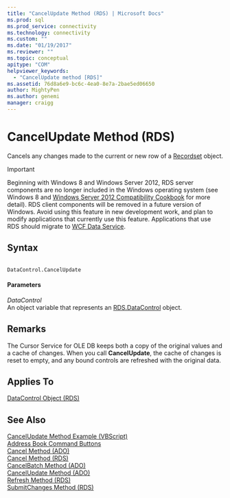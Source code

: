 ```yaml
---
title: "CancelUpdate Method (RDS) | Microsoft Docs"
ms.prod: sql
ms.prod_service: connectivity
ms.technology: connectivity
ms.custom: ""
ms.date: "01/19/2017"
ms.reviewer: ""
ms.topic: conceptual
apitype: "COM"
helpviewer_keywords: 
  - "CancelUpdate method [RDS]"
ms.assetid: 76d8a6e9-bc6c-4ea0-8e7a-2bae5ed06650
author: MightyPen
ms.author: genemi
manager: craigg
---
```

# CancelUpdate Method (RDS)
Cancels any changes made to the current or new row of a [Recordset](../../../ado/reference/ado-api/recordset-object-ado.md) object.  
  
> [!IMPORTANT]
>  Beginning with Windows 8 and Windows Server 2012, RDS server components are no longer included in the Windows operating system (see Windows 8 and [Windows Server 2012 Compatibility Cookbook](https://www.microsoft.com/en-us/download/details.aspx?id=27416) for more detail). RDS client components will be removed in a future version of Windows. Avoid using this feature in new development work, and plan to modify applications that currently use this feature. Applications that use RDS should migrate to [WCF Data Service](http://go.microsoft.com/fwlink/?LinkId=199565).  
  
## Syntax  
  
```  
  
DataControl.CancelUpdate  
```  
  
#### Parameters  
 *DataControl*  
 An object variable that represents an [RDS.DataControl](../../../ado/reference/rds-api/datacontrol-object-rds.md) object.  
  
## Remarks  
 The Cursor Service for OLE DB keeps both a copy of the original values and a cache of changes. When you call **CancelUpdate**, the cache of changes is reset to empty, and any bound controls are refreshed with the original data.  
  
## Applies To  
 [DataControl Object (RDS)](../../../ado/reference/rds-api/datacontrol-object-rds.md)  
  
## See Also  
 [CancelUpdate Method Example (VBScript)](../../../ado/reference/rds-api/cancelupdate-method-example-vbscript.md)   
 [Address Book Command Buttons](../../../ado/guide/remote-data-service/address-book-command-buttons.md)   
 [Cancel Method (ADO)](../../../ado/reference/ado-api/cancel-method-ado.md)   
 [Cancel Method (RDS)](../../../ado/reference/rds-api/cancel-method-rds.md)   
 [CancelBatch Method (ADO)](../../../ado/reference/ado-api/cancelbatch-method-ado.md)   
 [CancelUpdate Method (ADO)](../../../ado/reference/ado-api/cancelupdate-method-ado.md)   
 [Refresh Method (RDS)](../../../ado/reference/rds-api/refresh-method-rds.md)   
 [SubmitChanges Method (RDS)](../../../ado/reference/rds-api/submitchanges-method-rds.md)


